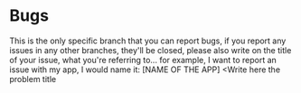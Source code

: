 # Bugs
This is the only specific branch that you can report bugs, if you report any issues in any other branches, they'll be closed, please also write on the title of your issue, what you're referring to... for example, I want to report an issue with my app, I would name it: [NAME OF THE APP] <Write here the problem title
